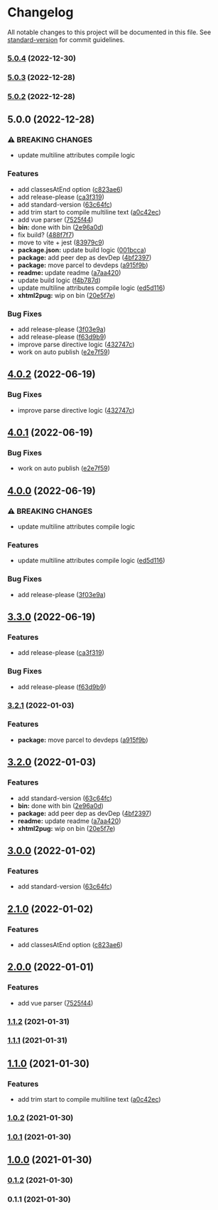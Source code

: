 # Changelog

All notable changes to this project will be documented in this file. See [standard-version](https://github.com/conventional-changelog/standard-version) for commit guidelines.

### [5.0.4](https://github.com/djrobby/xhtml2slim/compare/v5.0.3...v5.0.4) (2022-12-30)

### [5.0.3](https://github.com/djrobby/xhtml2slim/compare/v5.0.2...v5.0.3) (2022-12-28)

### [5.0.2](https://github.com/djrobby/xhtml2slim/compare/v5.0.0...v5.0.2) (2022-12-28)

## 5.0.0 (2022-12-28)


### ⚠ BREAKING CHANGES

* update multiline attributes compile logic

### Features

* add classesAtEnd option ([c823ae6](https://github.com/djrobby/xhtml2slim/commit/c823ae65eae6aa3d456da7b9f3205aff2383c990))
* add release-please ([ca3f319](https://github.com/djrobby/xhtml2slim/commit/ca3f319350d6e583437653f33f4c14a1614606a0))
* add standard-version ([63c64fc](https://github.com/djrobby/xhtml2slim/commit/63c64fc0f757da45e0c87740ddebd17fb6bc60b7))
* add trim start to compile multiline text ([a0c42ec](https://github.com/djrobby/xhtml2slim/commit/a0c42ecfeb59713067b509e58efc6a12409c0f5d))
* add vue parser ([7525f44](https://github.com/djrobby/xhtml2slim/commit/7525f447f9c1770dd71ec9417bd7325beab0b4f3))
* **bin:** done with bin ([2e96a0d](https://github.com/djrobby/xhtml2slim/commit/2e96a0d59882f359726e6aaf873665be4100718e))
* fix build? ([488f7f7](https://github.com/djrobby/xhtml2slim/commit/488f7f71c7690eadfc9041b46449e1180f3cc80c))
* move to vite + jest ([83979c9](https://github.com/djrobby/xhtml2slim/commit/83979c9cadfba367fca5cf1326947ee9016422f7))
* **package.json:** update build logic ([001bcca](https://github.com/djrobby/xhtml2slim/commit/001bccae5990aa6e757a2439ded42ad6e95f71a5))
* **package:** add peer dep as devDep ([4bf2397](https://github.com/djrobby/xhtml2slim/commit/4bf2397771011e0b291ba2562d444f715d2493e0))
* **package:** move parcel to devdeps ([a915f9b](https://github.com/djrobby/xhtml2slim/commit/a915f9b0a205d18143a70750b32fa629950554b1))
* **readme:** update readme ([a7aa420](https://github.com/djrobby/xhtml2slim/commit/a7aa4202584d547b8f6e1f843ccfac62b9f6bf9f))
* update build logic ([f4b787d](https://github.com/djrobby/xhtml2slim/commit/f4b787dc15bcb0069838eee317e467fdfda2cafe))
* update multiline attributes compile logic ([ed5d116](https://github.com/djrobby/xhtml2slim/commit/ed5d116181725b8875cea0f686a3a3de2d3ea6f2))
* **xhtml2pug:** wip on bin ([20e5f7e](https://github.com/djrobby/xhtml2slim/commit/20e5f7e6cba5ac3b572350f983e199b33c5d6202))


### Bug Fixes

* add release-please ([3f03e9a](https://github.com/djrobby/xhtml2slim/commit/3f03e9a04012f8bc58ea1cd0e50c312b1534133a))
* add release-please ([f63d9b9](https://github.com/djrobby/xhtml2slim/commit/f63d9b979fd3e20662bd2b561d4b0187c5c616dc))
* improve parse directive logic ([432747c](https://github.com/djrobby/xhtml2slim/commit/432747c04b672f9d63693b6b1fa460541f83e7d0))
* work on auto publish ([e2e7f59](https://github.com/djrobby/xhtml2slim/commit/e2e7f5962c4ba66c2c972a7ee4908f0a53f3598c))

## [4.0.2](https://github.com/dimensi/xhtml2pug/compare/v4.0.1...v4.0.2) (2022-06-19)


### Bug Fixes

* improve parse directive logic ([432747c](https://github.com/dimensi/xhtml2pug/commit/432747c04b672f9d63693b6b1fa460541f83e7d0))

## [4.0.1](https://github.com/dimensi/xhtml2pug/compare/v4.0.0...v4.0.1) (2022-06-19)


### Bug Fixes

* work on auto publish ([e2e7f59](https://github.com/dimensi/xhtml2pug/commit/e2e7f5962c4ba66c2c972a7ee4908f0a53f3598c))

## [4.0.0](https://github.com/dimensi/xhtml2pug/compare/v3.3.0...v4.0.0) (2022-06-19)


### ⚠ BREAKING CHANGES

* update multiline attributes compile logic

### Features

* update multiline attributes compile logic ([ed5d116](https://github.com/dimensi/xhtml2pug/commit/ed5d116181725b8875cea0f686a3a3de2d3ea6f2))


### Bug Fixes

* add release-please ([3f03e9a](https://github.com/dimensi/xhtml2pug/commit/3f03e9a04012f8bc58ea1cd0e50c312b1534133a))

## [3.3.0](https://github.com/dimensi/xhtml2pug/compare/v3.2.1...v3.3.0) (2022-06-19)


### Features

* add release-please ([ca3f319](https://github.com/dimensi/xhtml2pug/commit/ca3f319350d6e583437653f33f4c14a1614606a0))


### Bug Fixes

* add release-please ([f63d9b9](https://github.com/dimensi/xhtml2pug/commit/f63d9b979fd3e20662bd2b561d4b0187c5c616dc))

### [3.2.1](https://github.com/dimensi/xhtml2pug/compare/v3.2.0...v3.2.1) (2022-01-03)


### Features

* **package:** move parcel to devdeps ([a915f9b](https://github.com/dimensi/xhtml2pug/commit/a915f9b0a205d18143a70750b32fa629950554b1))

## [3.2.0](https://github.com/dimensi/xhtml2pug/compare/v3.0.0...v3.2.0) (2022-01-03)


### Features

* add standard-version ([63c64fc](https://github.com/dimensi/xhtml2pug/commit/63c64fc0f757da45e0c87740ddebd17fb6bc60b7))
* **bin:** done with bin ([2e96a0d](https://github.com/dimensi/xhtml2pug/commit/2e96a0d59882f359726e6aaf873665be4100718e))
* **package:** add peer dep as devDep ([4bf2397](https://github.com/dimensi/xhtml2pug/commit/4bf2397771011e0b291ba2562d444f715d2493e0))
* **readme:** update readme ([a7aa420](https://github.com/dimensi/xhtml2pug/commit/a7aa4202584d547b8f6e1f843ccfac62b9f6bf9f))
* **xhtml2pug:** wip on bin ([20e5f7e](https://github.com/dimensi/xhtml2pug/commit/20e5f7e6cba5ac3b572350f983e199b33c5d6202))

## [3.0.0](https://github.com/dimensi/xhtml2pug/compare/v2.1.0...v3.0.0) (2022-01-02)

### Features

- add standard-version ([63c64fc](https://github.com/dimensi/xhtml2pug/commit/63c64fc0f757da45e0c87740ddebd17fb6bc60b7))

## [2.1.0](https://github.com/dimensi/xhtml2pug/compare/v2.0.0...v2.1.0) (2022-01-02)

### Features

- add classesAtEnd option ([c823ae6](https://github.com/dimensi/xhtml2pug/commit/c823ae65eae6aa3d456da7b9f3205aff2383c990))

## [2.0.0](https://github.com/dimensi/xhtml2pug/compare/v1.1.2...v2.0.0) (2022-01-01)

### Features

- add vue parser ([7525f44](https://github.com/dimensi/xhtml2pug/commit/7525f447f9c1770dd71ec9417bd7325beab0b4f3))

### [1.1.2](https://github.com/dimensi/xhtml2pug/compare/v1.1.1...v1.1.2) (2021-01-31)

### [1.1.1](https://github.com/dimensi/xhtml2pug/compare/v1.1.0...v1.1.1) (2021-01-31)

## [1.1.0](https://github.com/dimensi/xhtml2pug/compare/v1.0.2...v1.1.0) (2021-01-30)

### Features

- add trim start to compile multiline text ([a0c42ec](https://github.com/dimensi/xhtml2pug/commit/a0c42ecfeb59713067b509e58efc6a12409c0f5d))

### [1.0.2](https://github.com/dimensi/xhtml2pug/compare/v1.0.1...v1.0.2) (2021-01-30)

### [1.0.1](https://github.com/dimensi/xhtml2pug/compare/v1.0.0...v1.0.1) (2021-01-30)

## [1.0.0](https://github.com/YOUR_GITHUB_USER_NAME/xhtml2pug/compare/v0.1.2...v1.0.0) (2021-01-30)

### [0.1.2](https://github.com/YOUR_GITHUB_USER_NAME/xhtml2pug/compare/v0.1.1...v0.1.2) (2021-01-30)

### 0.1.1 (2021-01-30)
